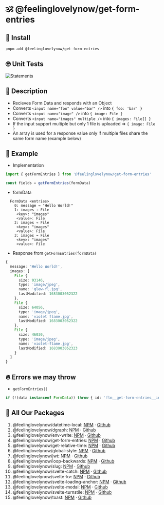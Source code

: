 # 🕉 @feelinglovelynow/get-form-entries


## 💎 Install
```bash
pnpm add @feelinglovelynow/get-form-entries
```

## 🤓 Unit Tests
![Statements](https://img.shields.io/badge/Coverage-100%25-brightgreen.svg?style=flat)


## 🙏 Description
* Recieves Form Data and responds with an Object
* Converts `<input name="foo" value="bar" />` into `{ foo: 'bar' }`
* Converts `<input name="image" />` into `{ image: File }`
* Converts `<input name="images" multiple />` into `{ images: File[] }`
* If the input support multiple but only 1 file is uploaded => `{ image: File }`
* An array is used for a response value only if multiple files share the same form name (example below)


## 💚 Example
* Implementation
```ts
import { getFormEntries } from '@feelinglovelynow/get-form-entries'

const fields = getFormEntries(formData)
```
* formData
```
  FormData <entries>
    0: message → "Hello World!"
​​    1: images → File
​​​     <key>: "images"
​​​     <value>: File
​​    2: images → File
​​​     <key>: "images"
​​​     <value>: File
​​    3: images → File
​​​     <key>: "images"
​​     <value>: File
```
* Response from `getFormEntries(formData)`
```ts
{
  message: 'Hello World!',
  images: [
    File {
      size: 93146,
      type: 'image/jpeg',
      name: 'glew-fl.jpg',
      lastModified: 1683003052322
    },
    File {
      size: 64056,
      type: 'image/jpeg',
      name: 'violet flame.jpg',
      lastModified: 1683003052322
    },
    File {
      size: 46030,
      type: 'image/jpeg',
      name: 'violet-flame.jpg',
      lastModified: 1683003052323
    }
  ]
}
```

## 🔥 Errors we may throw
* `getFormEntries()`
```ts
if (!(data instanceof FormData)) throw { id: 'fln__get-form-entries__invalid-data', message: 'Please pass getFormEntries() FormData', _errorData: { data } }
```


## 🎁 All Our Packages
1. @feelinglovelynow/datetime-local: [NPM](https://www.npmjs.com/package/@feelinglovelynow/datetime-local) ⋅ [Github](https://github.com/feelinglovelynow/datetime-local)
1. @feelinglovelynow/dgraph: [NPM](https://www.npmjs.com/package/@feelinglovelynow/dgraph) ⋅ [Github](https://github.com/feelinglovelynow/dgraph)
1. @feelinglovelynow/env-write: [NPM](https://www.npmjs.com/package/@feelinglovelynow/env-write) ⋅ [Github](https://github.com/feelinglovelynow/env-write)
1. @feelinglovelynow/get-form-entries: [NPM](https://www.npmjs.com/package/@feelinglovelynow/get-form-entries) ⋅ [Github](https://github.com/feelinglovelynow/get-form-entries)
1. @feelinglovelynow/get-relative-time: [NPM](https://www.npmjs.com/package/@feelinglovelynow/get-relative-time) ⋅ [Github](https://github.com/feelinglovelynow/get-relative-time)
1. @feelinglovelynow/global-style: [NPM](https://www.npmjs.com/package/@feelinglovelynow/global-style) ⋅ [Github](https://github.com/feelinglovelynow/global-style)
1. @feelinglovelynow/jwt: [NPM](https://www.npmjs.com/package/@feelinglovelynow/jwt) ⋅ [Github](https://github.com/feelinglovelynow/jwt)
1. @feelinglovelynow/loop-backwards: [NPM](https://www.npmjs.com/package/@feelinglovelynow/loop-backwards) ⋅ [Github](https://github.com/feelinglovelynow/loop-backwards)
1. @feelinglovelynow/slug: [NPM](https://www.npmjs.com/package/@feelinglovelynow/slug) ⋅ [Github](https://github.com/feelinglovelynow/slug)
1. @feelinglovelynow/svelte-catch: [NPM](https://www.npmjs.com/package/@feelinglovelynow/svelte-catch) ⋅ [Github](https://github.com/feelinglovelynow/svelte-catch)
1. @feelinglovelynow/svelte-kv: [NPM](https://www.npmjs.com/package/@feelinglovelynow/svelte-kv) ⋅ [Github](https://github.com/feelinglovelynow/svelte-kv)
1. @feelinglovelynow/svelte-loading-anchor: [NPM](https://www.npmjs.com/package/@feelinglovelynow/svelte-loading-anchor) ⋅ [Github](https://github.com/feelinglovelynow/svelte-loading-anchor)
1. @feelinglovelynow/svelte-modal: [NPM](https://www.npmjs.com/package/@feelinglovelynow/svelte-modal) ⋅ [Github](https://github.com/feelinglovelynow/svelte-modal)
1. @feelinglovelynow/svelte-turnstile: [NPM](https://www.npmjs.com/package/@feelinglovelynow/svelte-turnstile) ⋅ [Github](https://github.com/feelinglovelynow/svelte-turnstile)
1. @feelinglovelynow/toast: [NPM](https://www.npmjs.com/package/@feelinglovelynow/toast) ⋅ [Github](https://github.com/feelinglovelynow/toast)
